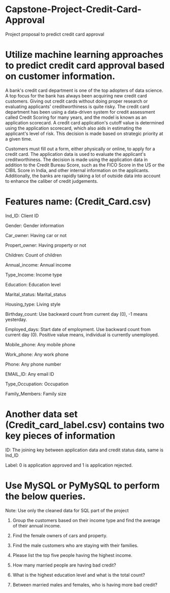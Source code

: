 # Capstone-Project-Credit-Card-Approval
Project proposal to predict credit card approval

# Utilize machine learning approaches to predict credit card approval based on customer information.

A bank's credit card department is one of the top adopters of data science. A top focus for the bank has always been acquiring new credit card customers. Giving out credit cards without doing proper research or evaluating applicants' creditworthiness is quite risky. The credit card department has been using a data-driven system for credit assessment called Credit Scoring for many years, and the model is known as an application scorecard. A credit card application's cutoff value is determined using the application scorecard, which also aids in estimating the applicant's level of risk. This decision is made based on strategic priority at a given time.

Customers must fill out a form, either physically or online, to apply for a credit card. The application data is used to evaluate the applicant's creditworthiness. The decision is made using the application data in addition to the Credit Bureau Score, such as the FICO Score in the US or the CIBIL Score in India, and other internal information on the applicants. Additionally, the banks are rapidly taking a lot of outside data into account to enhance the caliber of credit judgements.


# Features name: (Credit_Card.csv)

Ind_ID: Client ID

Gender: Gender information

Car_owner: Having car or not

Propert_owner: Having property or not

Children: Count of children

Annual_income: Annual income

Type_Income: Income type

Education: Education level

Marital_status: Marital_status

Housing_type: Living style

Birthday_count: Use backward count from current day (0), -1 means yesterday.

Employed_days: Start date of employment. Use backward count from current day (0). Positive value means, individual is currently unemployed.

Mobile_phone: Any mobile phone

Work_phone: Any work phone

Phone: Any phone number

EMAIL_ID: Any email ID

Type_Occupation: Occupation

Family_Members: Family size

# Another data set (Credit_card_label.csv) contains two key pieces of information

ID: The joining key between application data and credit status data, same is Ind_ID

Label: 0 is application approved and 1 is application rejected. 



# Use MySQL or PyMySQL to perform the below queries. 

Note: Use only the cleaned data for SQL part of the project


1. Group the customers based on their income type and find the average of their annual income.

2. Find the female owners of cars and property.

3. Find the male customers who are staying with their families.

4. Please list the top five people having the highest income.

5. How many married people are having bad credit?

6. What is the highest education level and what is the total count?

7. Between married males and females, who is having more bad credit? 
